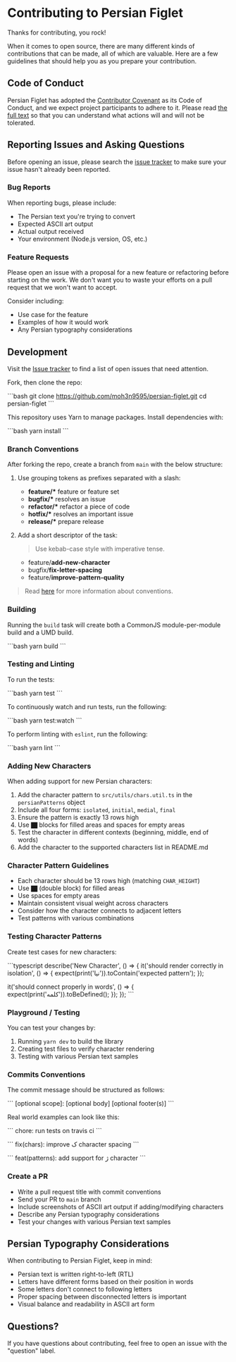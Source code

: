 # Contributing to Persian Figlet

Thanks for contributing, you rock!

When it comes to open source, there are many different kinds of contributions that can be made, all of which are valuable. Here are a few guidelines that should help you as you prepare your contribution.

## Code of Conduct

Persian Figlet has adopted the [Contributor Covenant](https://www.contributor-covenant.org/) as its Code of Conduct, and we expect project participants to adhere to it.
Please read [the full text](https://github.com/moh3n9595/persian-figlet/blob/master/CODE_OF_CONDUCT.md) so that you can understand what actions will and will not be tolerated.

## Reporting Issues and Asking Questions

Before opening an issue, please search the [issue tracker](https://github.com/moh3n9595/persian-figlet/issues) to make sure your issue hasn't already been reported.

### Bug Reports

When reporting bugs, please include:

- The Persian text you're trying to convert
- Expected ASCII art output
- Actual output received
- Your environment (Node.js version, OS, etc.)

### Feature Requests

Please open an issue with a proposal for a new feature or refactoring before starting on the work. We don't want you to waste your efforts on a pull request that we won't want to accept.

Consider including:

- Use case for the feature
- Examples of how it would work
- Any Persian typography considerations

## Development

Visit the [Issue tracker](https://github.com/moh3n9595/persian-figlet/issues) to find a list of open issues that need attention.

Fork, then clone the repo:

\`\`\`bash
git clone https://github.com/moh3n9595/persian-figlet.git
cd persian-figlet
\`\`\`

This repository uses Yarn to manage packages. Install dependencies with:

\`\`\`bash
yarn install
\`\`\`

### Branch Conventions

After forking the repo, create a branch from `main` with the below structure:

1. Use grouping tokens as prefixes separated with a slash:
   - **feature/\*** feature or feature set
   - **bugfix/\*** resolves an issue
   - **refactor/\*** refactor a piece of code
   - **hotfix/\*** resolves an important issue
   - **release/\*** prepare release

2. Add a short descriptor of the task:

   > Use kebab-case style with imperative tense.
   - feature/**add-new-character**
   - bugfix/**fix-letter-spacing**
   - feature/**improve-pattern-quality**

> Read [here](https://www.conventionalcommits.org/en/v1.0.0/) for more information about conventions.

### Building

Running the `build` task will create both a CommonJS module-per-module build and a UMD build.

\`\`\`bash
yarn build
\`\`\`

### Testing and Linting

To run the tests:

\`\`\`bash
yarn test
\`\`\`

To continuously watch and run tests, run the following:

\`\`\`bash
yarn test:watch
\`\`\`

To perform linting with `eslint`, run the following:

\`\`\`bash
yarn lint
\`\`\`

### Adding New Characters

When adding support for new Persian characters:

1. Add the character pattern to `src/utils/chars.util.ts` in the `persianPatterns` object
2. Include all four forms: `isolated`, `initial`, `medial`, `final`
3. Ensure the pattern is exactly 13 rows high
4. Use `██` blocks for filled areas and spaces for empty areas
5. Test the character in different contexts (beginning, middle, end of words)
6. Add the character to the supported characters list in README.md

### Character Pattern Guidelines

- Each character should be 13 rows high (matching `CHAR_HEIGHT`)
- Use `██` (double block) for filled areas
- Use spaces for empty areas
- Maintain consistent visual weight across characters
- Consider how the character connects to adjacent letters
- Test patterns with various combinations

### Testing Character Patterns

Create test cases for new characters:

\`\`\`typescript
describe('New Character', () => {
it('should render correctly in isolation', () => {
expect(print('نیا')).toContain('expected pattern');
});

it('should connect properly in words', () => {
expect(print('کلمه')).toBeDefined();
});
});
\`\`\`

### Playground / Testing

You can test your changes by:

1. Running `yarn dev` to build the library
2. Creating test files to verify character rendering
3. Testing with various Persian text samples

### Commits Conventions

The commit message should be structured as follows:

\`\`\`
<type>[optional scope]: <description>
[optional body]
[optional footer(s)]
\`\`\`

Real world examples can look like this:

\`\`\`
chore: run tests on travis ci
\`\`\`

\`\`\`
fix(chars): improve ک character spacing
\`\`\`

\`\`\`
feat(patterns): add support for ژ character
\`\`\`

### Create a PR

- Write a pull request title with commit conventions
- Send your PR to `main` branch
- Include screenshots of ASCII art output if adding/modifying characters
- Describe any Persian typography considerations
- Test your changes with various Persian text samples

## Persian Typography Considerations

When contributing to Persian Figlet, keep in mind:

- Persian text is written right-to-left (RTL)
- Letters have different forms based on their position in words
- Some letters don't connect to following letters
- Proper spacing between disconnected letters is important
- Visual balance and readability in ASCII art form

## Questions?

If you have questions about contributing, feel free to open an issue with the "question" label.
